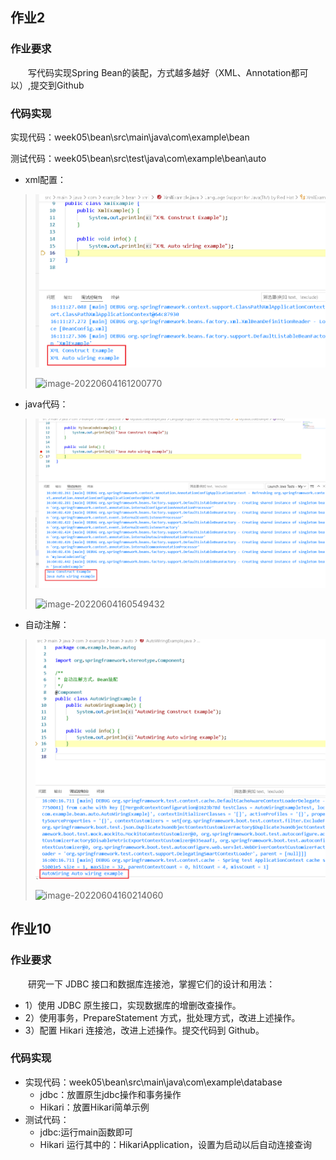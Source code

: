 ## 作业2

### 作业要求

&ensp;&ensp;&ensp;&ensp;写代码实现Spring Bean的装配，方式越多越好（XML、Annotation都可以）,提交到Github

### 代码实现

实现代码：week05\bean\src\main\java\com\example\bean

测试代码：week05\bean\src\test\java\com\example\bean\auto

- xml配置：

> ![xml](https://github.com/xujingtian/geektimeJava/blob/master/week05/README.assets/image-20220604161200770.png)
>
> ![image-20220604161200770](D:\99.dean_pc\08.geektime\15.Java\03.code\week05\README.assets\image-20220604161200770.png)

- java代码：

> ![javacode](https://github.com/xujingtian/geektimeJava/blob/master/week05/README.assets/image-20220604160549432.png)
>
> ![image-20220604160549432](D:\99.dean_pc\08.geektime\15.Java\03.code\week05\README.assets\image-20220604160549432.png)



- 自动注解：

> ![autowiring](https://github.com/xujingtian/geektimeJava/blob/master/week05/README.assets/image-20220604160214060.png)
>
> ![image-20220604160214060](D:\99.dean_pc\08.geektime\15.Java\03.code\week05\README.assets\image-20220604160214060.png)
>
> 

## 作业10

### 作业要求

&ensp;&ensp;&ensp;&ensp;研究一下 JDBC 接口和数据库连接池，掌握它们的设计和用法：

- 1）使用 JDBC 原生接口，实现数据库的增删改查操作。
- 2）使用事务，PrepareStatement 方式，批处理方式，改进上述操作。
- 3）配置 Hikari 连接池，改进上述操作。提交代码到 Github。



### 代码实现

- 实现代码：week05\bean\src\main\java\com\example\database
  - jdbc：放置原生jdbc操作和事务操作
  - Hikari：放置Hikari简单示例
- 测试代码：
  - jdbc:运行main函数即可
  - Hikari 运行其中的：HikariApplication，设置为启动以后自动连接查询